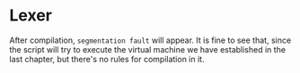 # Lexer
After compilation, `segmentation fault` will appear. It is fine to see that, since the script will try to execute the virtual machine we have established in the last chapter, but there's no rules for compilation in it.